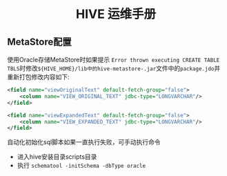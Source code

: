 # <center>**HIVE 运维手册**</center>

## MetaStore配置
使用Oracle存储MetaStore时如果提示 `Error thrown executing CREATE TABLE TBLS`时修改`${HIVE_HOME}/lib中的hive-metastore-.jar`文件中的`package.jdo`并重新打包修改内容如下:

```xml
<field name="viewOriginalText" default-fetch-group="false">
    <column name="VIEW_ORIGINAL_TEXT" jdbc-type="LONGVARCHAR"/>
</field>

<field name="viewExpandedText" default-fetch-group="false">
    <column name="VIEW_EXPANDED_TEXT" jdbc-type="LONGVARCHAR"/>
</field>
```
自动化初始化sql脚本如果一直执行失败，可手动执行命令
- 进入hive安装目录scripts目录
- 执行 `schematool -initSchema -dbType oracle`

